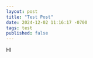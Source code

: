 ```yaml
---
layout: post
title: "Test Post"
date: 2024-12-02 11:16:17 -0700
tags: test
published: false
---
```


HI
